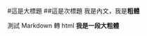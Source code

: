 <!-- @@master  = ../../layout/master.html-->
<!-- @@block  =  content -->

#這是大標題
##這是次標題
我是內文，我是**粗體**

測試 Markdown 轉 html
**我是一段大粗體**

<!-- @@close -->
